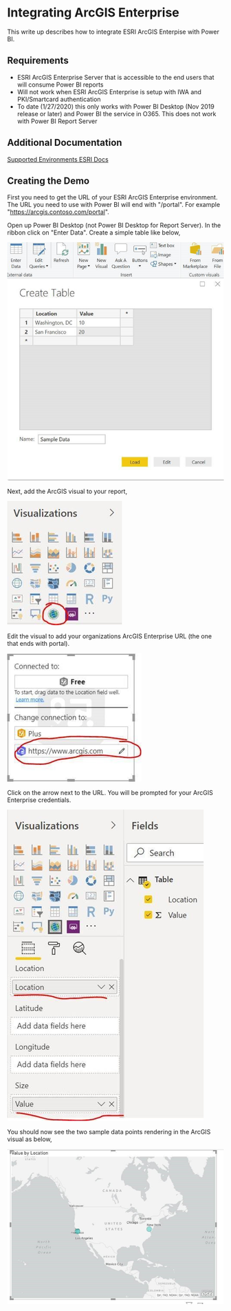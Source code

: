 # Integrating ArcGIS Enterprise
This write up describes how to integrate ESRI ArcGIS Enterpise with Power BI.

## Requirements
* ESRI ArcGIS Enterprise Server that is accessible to the end users that will consume Power BI reports
* Will not work when ESRI ArcGIS Enterprise is setup with IWA and PKI/Smartcard authentication
* To date (1/27/2020) this only works with Power BI Desktop (Nov 2019 release or later) and Power BI the service in O365.  This does not work with Power BI Report Server

## Additional Documentation
[Supported Environments ESRI Docs](https://doc.arcgis.com/en/maps-for-powerbi/get-started/supported-env.htm)

## Creating the Demo
First you need to get the URL of your ESRI ArcGIS Enterprise environment.  The URL you need to use with Power BI will end with "/portal".  For example "https://arcgis.contoso.com/portal".

Open up Power BI Desktop (not Power BI Desktop for Report Server).  In the ribbon click on "Enter Data". Create a simple table like below,

![Enter Sample Data](Images/arc-gis-enter-data.jpg)

Next, add the ArcGIS visual to your report,

![Add ArcGIS Visual](Images/arc-gis-add-visual.jpg)

Edit the visual to add your organizations ArcGIS Enterprise URL (the one that ends with portal).

![Configure ArcGIS Enterprise URL](Images/arc-gis-set-url.jpg)

Click on the arrow next to the URL.  You will be prompted for your ArcGIS Enterprise credentials.

![Bind Data to ArcGIS Visual](Images/arc-gis-set-data.jpg)

You should now see the two sample data points rendering in the ArcGIS visual as below,

![Web Connection Screenshot](Images/arc-gis-final-visual.jpg)
